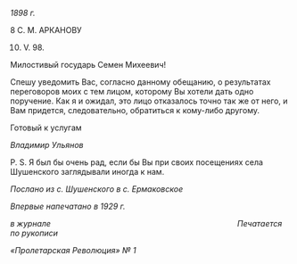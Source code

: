 _1898 г._

8 С. M. АРКАНОВУ

10. V. 98.

Милостивый государь Семен Михеевич!

Спешу уведомить Вас, согласно данному обещанию, о результатах переговоров мо­их с тем лицом, которому Вы хотели дать одно поручение. Как я и ожидал, это лицо отказалось точно так же от него, и Вам придется, следовательно, обратиться к кому-либо другому.

Готовый к услугам

_Владимир Ульянов_

P. S. Я был бы очень рад, если бы Вы при своих посещениях села Шушенского за­глядывали иногда к нам.

_Послано из с. Шушенского в с. Ермаковское_

_Впервые напечатано в 1929 г._

_в журнале_                                                                                     _Печатается по рукописи_

_«Пролетарская Революция» № 1_